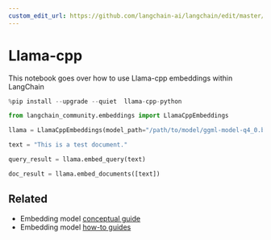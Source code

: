 ```yaml
---
custom_edit_url: https://github.com/langchain-ai/langchain/edit/master/docs/docs/integrations/text_embedding/llamacpp.ipynb
---
```

# Llama-cpp

This notebook goes over how to use Llama-cpp embeddings within LangChain


```python
%pip install --upgrade --quiet  llama-cpp-python
```


```python
from langchain_community.embeddings import LlamaCppEmbeddings
```


```python
llama = LlamaCppEmbeddings(model_path="/path/to/model/ggml-model-q4_0.bin")
```


```python
text = "This is a test document."
```


```python
query_result = llama.embed_query(text)
```


```python
doc_result = llama.embed_documents([text])
```


## Related

- Embedding model [conceptual guide](/docs/concepts/#embedding-models)
- Embedding model [how-to guides](/docs/how_to/#embedding-models)
